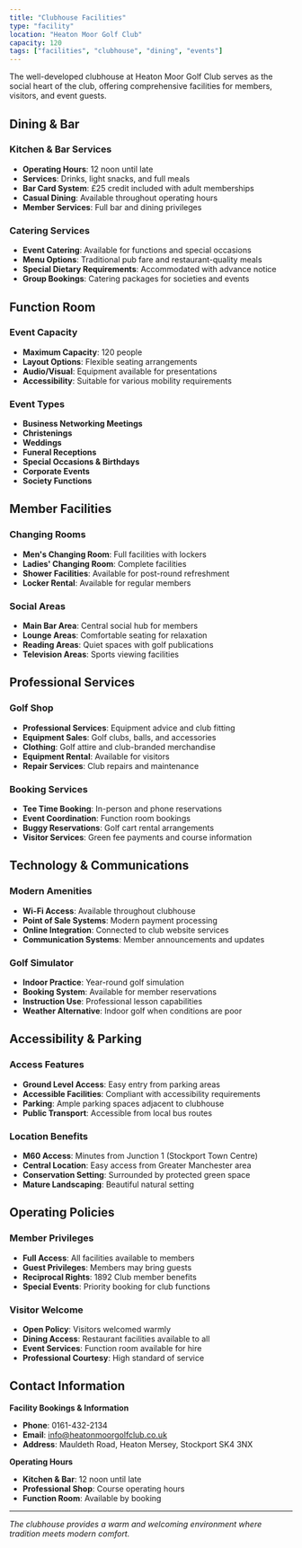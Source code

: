 ```yaml
---
title: "Clubhouse Facilities"
type: "facility"
location: "Heaton Moor Golf Club"
capacity: 120
tags: ["facilities", "clubhouse", "dining", "events"]
---
```


The well-developed clubhouse at Heaton Moor Golf Club serves as the social heart of the club, offering comprehensive facilities for members, visitors, and event guests.

## Dining & Bar

### Kitchen & Bar Services
- **Operating Hours**: 12 noon until late
- **Services**: Drinks, light snacks, and full meals
- **Bar Card System**: £25 credit included with adult memberships
- **Casual Dining**: Available throughout operating hours
- **Member Services**: Full bar and dining privileges

### Catering Services
- **Event Catering**: Available for functions and special occasions
- **Menu Options**: Traditional pub fare and restaurant-quality meals
- **Special Dietary Requirements**: Accommodated with advance notice
- **Group Bookings**: Catering packages for societies and events

## Function Room

### Event Capacity
- **Maximum Capacity**: 120 people
- **Layout Options**: Flexible seating arrangements
- **Audio/Visual**: Equipment available for presentations
- **Accessibility**: Suitable for various mobility requirements

### Event Types
- **Business Networking Meetings**
- **Christenings**
- **Weddings**
- **Funeral Receptions**
- **Special Occasions & Birthdays**
- **Corporate Events**
- **Society Functions**

## Member Facilities

### Changing Rooms
- **Men's Changing Room**: Full facilities with lockers
- **Ladies' Changing Room**: Complete facilities
- **Shower Facilities**: Available for post-round refreshment
- **Locker Rental**: Available for regular members

### Social Areas
- **Main Bar Area**: Central social hub for members
- **Lounge Areas**: Comfortable seating for relaxation
- **Reading Areas**: Quiet spaces with golf publications
- **Television Areas**: Sports viewing facilities

## Professional Services

### Golf Shop
- **Professional Services**: Equipment advice and club fitting
- **Equipment Sales**: Golf clubs, balls, and accessories
- **Clothing**: Golf attire and club-branded merchandise
- **Equipment Rental**: Available for visitors
- **Repair Services**: Club repairs and maintenance

### Booking Services
- **Tee Time Booking**: In-person and phone reservations
- **Event Coordination**: Function room bookings
- **Buggy Reservations**: Golf cart rental arrangements
- **Visitor Services**: Green fee payments and course information

## Technology & Communications

### Modern Amenities
- **Wi-Fi Access**: Available throughout clubhouse
- **Point of Sale Systems**: Modern payment processing
- **Online Integration**: Connected to club website services
- **Communication Systems**: Member announcements and updates

### Golf Simulator
- **Indoor Practice**: Year-round golf simulation
- **Booking System**: Available for member reservations
- **Instruction Use**: Professional lesson capabilities
- **Weather Alternative**: Indoor golf when conditions are poor

## Accessibility & Parking

### Access Features
- **Ground Level Access**: Easy entry from parking areas
- **Accessible Facilities**: Compliant with accessibility requirements
- **Parking**: Ample parking spaces adjacent to clubhouse
- **Public Transport**: Accessible from local bus routes

### Location Benefits
- **M60 Access**: Minutes from Junction 1 (Stockport Town Centre)
- **Central Location**: Easy access from Greater Manchester area
- **Conservation Setting**: Surrounded by protected green space
- **Mature Landscaping**: Beautiful natural setting

## Operating Policies

### Member Privileges
- **Full Access**: All facilities available to members
- **Guest Privileges**: Members may bring guests
- **Reciprocal Rights**: 1892 Club member benefits
- **Special Events**: Priority booking for club functions

### Visitor Welcome
- **Open Policy**: Visitors welcomed warmly
- **Dining Access**: Restaurant facilities available to all
- **Event Services**: Function room available for hire
- **Professional Courtesy**: High standard of service

## Contact Information

**Facility Bookings & Information**
- **Phone**: 0161-432-2134
- **Email**: info@heatonmoorgolfclub.co.uk
- **Address**: Mauldeth Road, Heaton Mersey, Stockport SK4 3NX

**Operating Hours**
- **Kitchen & Bar**: 12 noon until late
- **Professional Shop**: Course operating hours
- **Function Room**: Available by booking

---

*The clubhouse provides a warm and welcoming environment where tradition meets modern comfort.* 